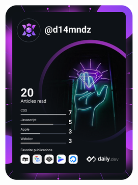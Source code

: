 <a href="https://app.daily.dev/d14mndz"><img src="https://github.com/d14mndz/d14mndz/blob/master/devcard.svg" width="400" alt="d14mndz's Dev Card"/></a>

<!--
**d14mndz/d14mndz** is a ✨ _special_ ✨ repository because its `README.md` (this file) appears on your GitHub profile.

Here are some ideas to get you started:

- 🔭 I’m currently working on ...
- 🌱 I’m currently learning ...
- 👯 I’m looking to collaborate on ...
- 🤔 I’m looking for help with ...
- 💬 Ask me about ...
- 📫 How to reach me: ...
- 😄 Pronouns: ...
- ⚡ Fun fact: ...
-->
